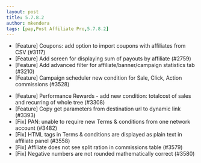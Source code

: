 ```yaml
---
layout: post
title: 5.7.8.2
author: mkendera
tags: [pap,Post Affiliate Pro,5.7.8.2]
---
```


- [Feature] Coupons: add option to import coupons with affiliates from CSV (#3117)
- [Feature] Add screen for displaying sum of payouts by affiliate (#2759)
- [Feature] Add advanced filter for affiliate/banner/campaign statistics tab (#3210)
- [Feature] Campaign scheduler new condition for Sale, Click, Action commissions (#3528)

<!--more-->

- [Feature] Performance Rewards - add new condition: totalcost of sales and recurring of whole tree (#3308)
- [Feature] Copy get parameters from destination url to dynamic link (#3393)
- [Fix] PAN: unable to require new Terms & conditions from one network account (#3482)
- [Fix] HTML tags in Terms & conditions are displayed as plain text in affiliate panel (#3558)
- [Fix] Affiliate does not see split ration in commissions table (#3579)
- [Fix] Negative numbers are not rounded mathematically correct (#3580)
